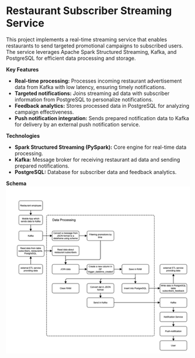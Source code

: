 # Restaurant Subscriber Streaming Service

This project implements a real-time streaming service that enables restaurants to send targeted promotional campaigns to subscribed users. The service leverages Apache Spark Structured Streaming, Kafka, and PostgreSQL for efficient data processing and storage.

**Key Features**

* **Real-time processing:** Processes incoming restaurant advertisement data from Kafka with low latency, ensuring timely notifications.
* **Targeted notifications:** Joins streaming ad data with subscriber information from PostgreSQL to personalize notifications.
* **Feedback analytics:** Stores processed data in PostgreSQL for analyzing campaign effectiveness.
* **Push notification integration:** Sends prepared notification data to Kafka for delivery by an external push notification service.

**Technologies**

* **Spark Structured Streaming (PySpark):** Core engine for real-time data processing.
* **Kafka:** Message broker for receiving restaurant ad data and sending prepared notifications.
* **PostgreSQL:** Database for subscriber data and feedback analytics.

**Schema**
![schema](https://github.com/TenebrisX/Data-Engineering-Projects/blob/main/Restaurant%20Subscriber%20Streaming%20Service/src/img/schema.png)
